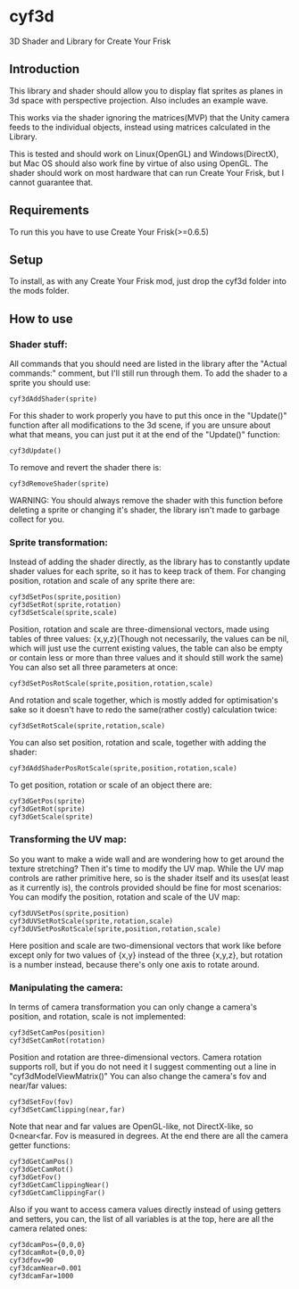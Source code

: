 # cyf3d
3D Shader and Library for Create Your Frisk

## Introduction
This library and shader should allow you to display flat sprites as planes in 3d space with perspective projection. Also includes an example wave.

This works via the shader ignoring the matrices(MVP) that the Unity camera feeds to the individual objects, instead using matrices calculated in the Library.

This is tested and should work on Linux(OpenGL) and Windows(DirectX), but Mac OS should also work fine by virtue of also using OpenGL. The shader should work on most hardware that can run Create Your Frisk, but I cannot guarantee that.

## Requirements
To run this you have to use Create Your Frisk(>=0.6.5)

## Setup
To install, as with any Create Your Frisk mod, just drop the cyf3d folder into the mods folder.

## How to use
### Shader stuff:
All commands that you should need are listed in the library after the "Actual commands:" comment, but I'll still run through them.
To add the shader to a sprite you should use:
```
cyf3dAddShader(sprite)
```
For this shader to work properly you have to put this once in the "Update()" function after all modifications to the 3d scene, if you are unsure about what that means, you can just put it at the end of the "Update()" function:
```
cyf3dUpdate()
```
To remove and revert the shader there is:
```
cyf3dRemoveShader(sprite)
```
WARNING: You should always remove the shader with this function before deleting a sprite or changing it's shader, the library isn't made to garbage collect for you.
### Sprite transformation:
Instead of adding the shader directly, as the library has to constantly update shader values for each sprite, so it has to keep track of them.
For changing position, rotation and scale of any sprite there are:
```
cyf3dSetPos(sprite,position)
cyf3dSetRot(sprite,rotation)
cyf3dSetScale(sprite,scale)
```
Position, rotation and scale are three-dimensional vectors, made using tables of three values: {x,y,z}(Though not necessarily, the values can be nil, which will just use the current existing values, the table can also be empty or contain less or more than three values and it should still work the same)
You can also set all three parameters at once:
```
cyf3dSetPosRotScale(sprite,position,rotation,scale)
```
And rotation and scale together, which is mostly added for optimisation's sake so it doesn't have to redo the same(rather costly) calculation twice:
```
cyf3dSetRotScale(sprite,rotation,scale)
```
You can also set position, rotation and scale, together with adding the shader:
```
cyf3dAddShaderPosRotScale(sprite,position,rotation,scale)
```
To get position, rotation or scale of an object there are:
```
cyf3dGetPos(sprite)
cyf3dGetRot(sprite)
cyf3dGetScale(sprite)
```
### Transforming the UV map:
So you want to make a wide wall and are wondering how to get around the texture stretching? Then it's time to modify the UV map.
While the UV map controls are rather primitive here, so is the shader itself and its uses(at least as it currently is), the controls provided should be fine for most scenarios:
You can modify the position, rotation and scale of the UV map:
```
cyf3dUVSetPos(sprite,position)
cyf3dUVSetRotScale(sprite,rotation,scale)
cyf3dUVSetPosRotScale(sprite,position,rotation,scale)
```
Here position and scale are two-dimensional vectors that work like before except only for two values of {x,y} instead of the three {x,y,z}, but rotation is a number instead, because there's only one axis to rotate around.
### Manipulating the camera:
In terms of camera transformation you can only change a camera's position, and rotation, scale is not implemented:
```
cyf3dSetCamPos(position)
cyf3dSetCamRot(rotation)
```
Position and rotation are three-dimensional vectors. Camera rotation supports roll, but if you do not need it I suggest commenting out a line in "cyf3dModelViewMatrix()"
You can also change the camera's fov and near/far values:
```
cyf3dSetFov(fov)
cyf3dSetCamClipping(near,far)
```
Note that near and far values are OpenGL-like, not DirectX-like, so 0<near<far. Fov is measured in degrees.
At the end there are all the camera getter functions:
```
cyf3dGetCamPos()
cyf3dGetCamRot()
cyf3dGetFov()
cyf3dGetCamClippingNear()
cyf3dGetCamClippingFar()
```
Also if you want to access camera values directly instead of using getters and setters, you can, the list of all variables is at the top, here are all the camera related ones:
```
cyf3dcamPos={0,0,0}
cyf3dcamRot={0,0,0}
cyf3dfov=90
cyf3dcamNear=0.001
cyf3dcamFar=1000
```
